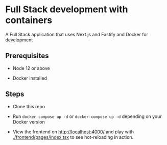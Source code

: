 # Full Stack development with containers

A Full Stack application that uses Next.js and Fastify and Docker for development

## Prerequisites

- Node 12 or above

- Docker installed

## Steps

- Clone this repo

- Run `docker compose up -d` or `docker-compose up -d` depending on your Docker version

- View the frontend on [http://localhost:4000/](http://localhost:4000/) and play with [./frontend/pages/index.tsx](./frontend/pages/index.tsx) to see hot-reloading in action.
